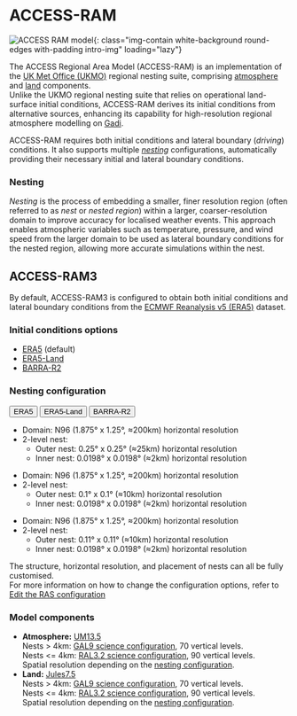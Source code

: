 # ACCESS-RAM 

![ACCESS RAM model](/assets/model-config-logos/configurations-without-titles/access-ram.png){: class="img-contain white-background round-edges with-padding intro-img" loading="lazy"}

The ACCESS Regional Area Model (ACCESS-RAM) is an implementation of the [UK Met Office (UKMO)](https://www.metoffice.gov.uk/) regional nesting suite, comprising [atmosphere](/models/model_components/atmosphere) and [land](/models/model_components/land) components.<br>
Unlike the UKMO regional nesting suite that relies on operational land-surface initial conditions, ACCESS-RAM derives its initial conditions from alternative sources, enhancing its capability for high-resolution regional atmosphere modelling on [Gadi](https://opus.nci.org.au/display/Help/0.+Welcome+to+Gadi#id-0.WelcometoGadi-Overview).

ACCESS-RAM requires both initial conditions and lateral boundary (_driving_) conditions. It also supports multiple [_nesting_](#nesting) configurations, automatically providing their necessary initial and lateral boundary conditions.

### Nesting
_Nesting_ is the process of embedding a smaller, finer resolution region (often referred to as _nest_ or _nested region_) within a larger, coarser-resolution domain to improve accuracy for localised weather events. This approach enables atmospheric variables such as temperature, pressure, and wind speed from the larger domain to be used as lateral boundary conditions for the nested region, allowing more accurate simulations within the nest.

## ACCESS-RAM3 
By default, ACCESS-RAM3 is configured to obtain both initial conditions and lateral boundary conditions from the [ECMWF Reanalysis v5 (ERA5)](https://www.ecmwf.int/en/forecasts/dataset/ecmwf-reanalysis-v5) dataset.

### Initial conditions options
- [ERA5](https://www.ecmwf.int/en/forecasts/dataset/ecmwf-reanalysis-v5) (default)
- [ERA5-Land](https://www.ecmwf.int/en/era5-land) 
- [BARRA-R2](http://www.bom.gov.au/research/publications/researchreports/BRR-067.pdf)

### Nesting configuration
<div class="tabLabels" label="ACCESS-RAM3-init-data">
    <button id="era5">ERA5</button>
    <button id="era5-land">ERA5-Land</button>
    <button id='barra-r2'>BARRA-R2</button>
</div>
<div tabcontentfor="era5" markdown>

- Domain: N96 (1.875° x 1.25°, ≈200km) horizontal resolution 
- 2-level nest:
    - Outer nest: 0.25° x 0.25° (≈25km) horizontal resolution
    - Inner nest: 0.0198° x 0.0198° (≈2km) horizontal resolution
</div>
<div tabcontentfor="era5-land" markdown>

- Domain: N96 (1.875° x 1.25°, ≈200km) horizontal resolution 
- 2-level nest:
    - Outer nest: 0.1° x 0.1° (≈10km) horizontal resolution
    - Inner nest: 0.0198° x 0.0198° (≈2km) horizontal resolution
</div>
<div tabcontentfor="barra-r2" markdown>

- Domain: N96 (1.875° x 1.25°, ≈200km) horizontal resolution 
- 2-level nest:
    - Outer nest: 0.11° x 0.11° (≈10km) horizontal resolution
    - Inner nest: 0.0198° x 0.0198° (≈2km) horizontal resolution
</div>

The structure, horizontal resolution, and placement of nests can all be fully customised.<br>
For more information on how to change the configuration options, refer to [Edit the RAS configuration](/models/run-a-model/run-access-ram/#edit-the-ras-configuration) 

### Model components 

- **Atmosphere:** [UM13.5](/models/model_components/atmosphere/#unified-model-um)<br>
   Nests > 4km: [GAL9 science configuration](https://doi.org/10.5194/gmd-12-1909-2019), 70 vertical levels.<br>
   Nests <= 4km: [RAL3.2 science configuration](https://doi.org/10.5194/gmd-2024-201), 90 vertical levels.<br>
   Spatial resolution depending on the [nesting configuration](#nesting-configuration).
- **Land:** [Jules7.5](/models/model_components/land/#jules)<br>
   Nests > 4km: [GAL9 science configuration](https://doi.org/10.5194/gmd-12-1909-2019), 70 vertical levels.<br>
   Nests <= 4km: [RAL3.2 science configuration](10.0.20.74/gmd-2024-201), 90 vertical levels.<br>
   Spatial resolution depending on the [nesting configuration](#nesting-configuration).
